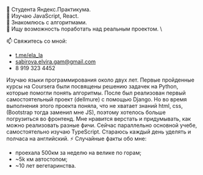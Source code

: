 🔭 Студента Яндекс.Практикума. \
🌱 Изучаю JavaScript, React. \
🙈 Знакомлюсь с алгоритмами. \
👯 Ищу возможность поработать над реальным проектом. \

📫 Свяжитесь со мной:
- [t.me/ela_la](https://telegram.me/ela_la)
- sabirova.elvira.gam@gmail.com
- 8 919 323 4452

Изучаю языки программирования около двух лет. Первые пройденные курсы на Coursera были посвящены решению задачек на Python, которые помогли понять алгоритмы. После был реализован первый самостоятельный проект (dellmure) с помощью Django. Но во время выполнения этого проекта поняла, что не хватает знаний html, css, (Bootstrap тогда заменил мне JS), поэтому хотелось больше погрузиться во фронтенд. Мне нравится верстать и придумывать, как можно реализовать разные фичи. Сейчас параллельно основной учебе, самостоятельно изучаю TypeScript. Стараюсь каждый день уделять и полчаса на английский.
⚡ Случайные факты обо мне:
+ проехала 500км за неделю на велике по горам;
+ ~5k км автостопом;
+ ~10 лет вегетаринства.
